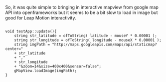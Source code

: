 So, it was quite simple to bringing in interactive mapview from google map API into openframeworks but it seems to be a bit slow to load in image but good for Leap Motion interactivity.


```

void testApp::update(){
    string str_latitude = ofToString( latitude - mouseY * 0.00001 );
    string str_longitude = ofToString( longitude - mouseX * 0.00001 );
    string imgPath = "http://maps.googleapis.com/maps/api/staticmap?center="
    + str_latitude
    + ","
    + str_longitude
    + "&zoom=14&size=400x400&sensor=false";
    gMapView.loadImage(imgPath);
}

```
